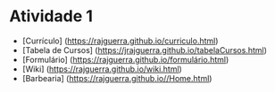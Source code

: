 # Atividade 1

- [Currículo] (https://rajguerra.github.io/curriculo.html)
- [Tabela de Cursos] (https://jrajguerra.github.io/tabelaCursos.html)
- [Formulário] (https://rajguerra.github.io/formulário.html)
- [Wiki] (https://rajguerra.github.io/wiki.html)
- [Barbearia] (https://rajguerra.github.io//Home.html)
